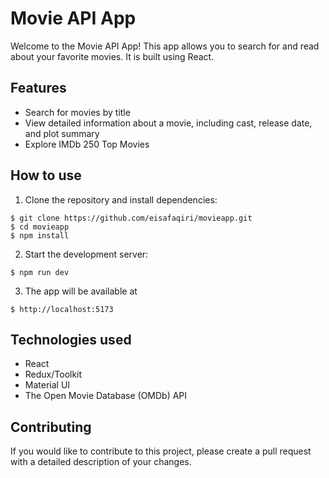 # Movie API App
Welcome to the Movie API App! This app allows you to search for and read about your favorite movies. It is built using React.
## Features
* Search for movies by title
* View detailed information about a movie, including cast, release date, and plot summary
* Explore IMDb 250 Top Movies
## How to use
1. Clone the repository and install dependencies:
```
$ git clone https://github.com/eisafaqiri/movieapp.git
$ cd movieapp
$ npm install
```
2. Start the development server:
```
$ npm run dev
```
3. The app will be available at
```
$ http://localhost:5173
```
## Technologies used
* React
* Redux/Toolkit
* Material UI
* The Open Movie Database (OMDb) API
## Contributing
If you would like to contribute to this project, please create a pull request with a detailed description of your changes.
